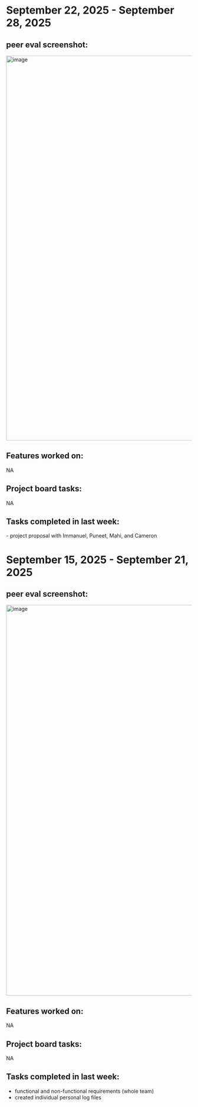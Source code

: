 <h1> September 22, 2025 - September 28, 2025</h1>
<h2>peer eval screenshot: </h2>
<img width="1336" height="1041" alt="image" src="https://github.com/user-attachments/assets/0ca048f6-c4ac-4a7e-a783-58ab6ac0d463" />
<h2> Features worked on: </h2>
NA
<h2>Project board tasks: </h2>
NA
<h2> Tasks completed in last week: </h2>
- project proposal with Immanuel, Puneet, Mahi, and Cameron



<h1> September 15, 2025 - September 21, 2025</h1>
<h2>peer eval screenshot:  </h2>
<img width="1636" height="1057" alt="image" src="https://github.com/user-attachments/assets/1d1bf00c-c011-4dd0-b77a-12938d20f3e3" />

<h2>Features worked on: </h2>
NA
<h2>Project board tasks: </h2>
NA
<h2>Tasks completed in last week:</h2>

  - functional and non-functional requirements (whole team)
  - created individual personal log files
    
